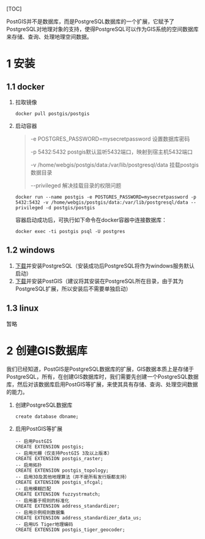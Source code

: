 [TOC]

PostGIS并不是数据库，而是PostgreSQL数据库的一个扩展，它赋予了PostgreSQL对地理对象的支持，使得PostgreSQL可以作为GIS系统的空间数据库来存储、查询、处理地理空间数据。



# 1 安装



## 1.1 docker

1. 拉取镜像

   ```
   docker pull postgis/postgis
   ```

   

2. 启动容器

   > -e POSTGRES_PASSWORD=mysecretpassword                           设置数据库密码
   >
   > -p 5432:5432                                                                                      postgis默认监听5432端口，映射到宿主机5432端口
   >
   > -v /home/webgis/postgis/data:/var/lib/postgresql/data            挂载postgis数据目录
   >
   > --privileged                                                                                         解决挂载目录的权限问题

   ```
   docker run --name postgis -e POSTGRES_PASSWORD=mysecretpassword -p 5432:5432 -v /home/webgis/postgis/data:/var/lib/postgresql/data --privileged -d postgis/postgis
   ```

   

   容器启动成功后，可执行如下命令在docker容器中连接数据库：

   ```
   docker exec -ti postgis psql -U postgres
   ```

   

## 1.2 windows

1. [下载](https://www.enterprisedb.com/downloads/postgres-postgresql-downloads)并安装PostgreSQL（安装成功后PostgreSQL将作为windows服务默认启动）
2. [下载](http://download.osgeo.org/postgis/windows/)并安装PostGIS（建议将其安装在PostgreSQL所在目录，由于其为PostgreSQL扩展，所以安装后不需要单独启动）



## 1.3 linux

暂略



# 2 创建GIS数据库

我们已经知道，PostGIS是PostgreSQL数据库的扩展，GIS数据本质上是存储于PostgreSQL，所有，在创建GIS数据库时，我们需要先创建一个PostgreSQL数据库，然后对该数据库启用PostGIS等扩展，来使其具有存储、查询、处理空间数据的能力。



1. 创建PostgreSQL数据库

   ```
   create database dbname;
   ```

   

2. 启用PostGIS等扩展

   ```
   -- 启用PostGIS
   CREATE EXTENSION postgis;
   -- 启用光栅（仅支持PostGIS 3及以上版本）
   CREATE EXTENSION postgis_raster;
   -- 启用拓扑
   CREATE EXTENSION postgis_topology;
   -- 启用3D及其他地理算法（并不是所有发行版都支持）
   CREATE EXTENSION postgis_sfcgal;
   -- 启用模糊匹配
   CREATE EXTENSION fuzzystrmatch;
   -- 启用基于规则的标准化
   CREATE EXTENSION address_standardizer;
   -- 启用示例规则数据集
   CREATE EXTENSION address_standardizer_data_us;
   -- 启用US Tiger地理编码
   CREATE EXTENSION postgis_tiger_geocoder;
   ```

   
